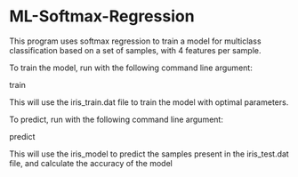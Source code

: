 # ML-Softmax-Regression
This program uses softmax regression to train a model for multiclass classification based on a set of samples, with 4 features per sample.

To train the model, run with the following command line argument:

train

This will use the iris_train.dat file to train the model with optimal parameters.


To predict, run with the following command line argument:

predict

This will use the iris_model to predict the samples present in the iris_test.dat file, and calculate the accuracy of the model
